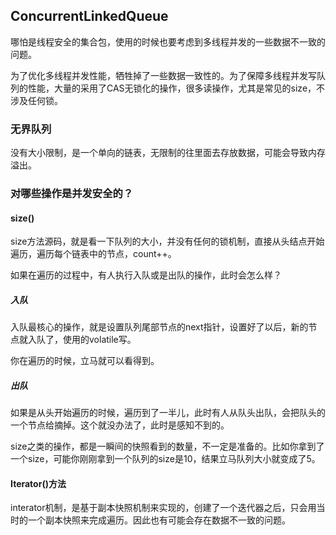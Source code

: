 ## ConcurrentLinkedQueue

哪怕是线程安全的集合包，使用的时候也要考虑到多线程并发的一些数据不一致的问题。

为了优化多线程并发性能，牺牲掉了一些数据一致性的。为了保障多线程并发写队列的性能，大量的采用了CAS无锁化的操作，很多读操作，尤其是常见的size，不涉及任何锁。

### 无界队列

没有大小限制，是一个单向的链表，无限制的往里面去存放数据，可能会导致内存溢出。

### 对哪些操作是并发安全的？

#### size()

size方法源码，就是看一下队列的大小，并没有任何的锁机制，直接从头结点开始遍历，遍历每个链表中的节点，count++。

如果在遍历的过程中，有人执行入队或是出队的操作，此时会怎么样？

##### 入队

入队最核心的操作，就是设置队列尾部节点的next指针，设置好了以后，新的节点就入队了，使用的volatile写。

你在遍历的时候，立马就可以看得到。

##### 出队

如果是从头开始遍历的时候，遍历到了一半儿，此时有人从队头出队，会把队头的一个节点给摘掉。这个就没办法了，此时是感知不到的。



size之类的操作，都是一瞬间的快照看到的数量，不一定是准备的。比如你拿到了一个size，可能你刚刚拿到一个队列的size是10，结果立马队列大小就变成了5。

#### Iterator()方法

interator机制，是基于副本快照机制来实现的，创建了一个迭代器之后，只会用当时的一个副本快照来完成遍历。因此也有可能会存在数据不一致的问题。

